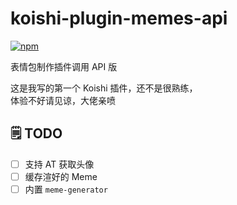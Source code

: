 # koishi-plugin-memes-api

[![npm](https://img.shields.io/npm/v/koishi-plugin-memes-api?style=flat-square)](https://www.npmjs.com/package/koishi-plugin-memes-api)

表情包制作插件调用 API 版

这是我写的第一个 Koishi 插件，还不是很熟练，  
体验不好请见谅，大佬亲喷

## 🗒️ TODO

- [ ] 支持 AT 获取头像
- [ ] 缓存渲好的 Meme
- [ ] 内置 `meme-generator`
